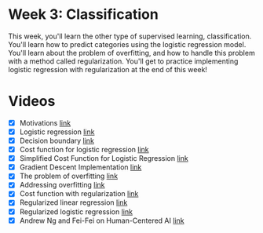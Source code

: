 # Week 3: Classification

This week, you'll learn the other type of supervised learning, classification. You'll learn how to predict categories using the logistic regression model. You'll learn about the problem of overfitting, and how to handle this problem with a method called regularization. You'll get to practice implementing logistic regression with regularization at the end of this week!

# Videos
  - [x] Motivations [link](https://www.coursera.org/learn/machine-learning/lecture/aoMt6/motivations)
  - [x] Logistic regression [link](https://www.coursera.org/learn/machine-learning/lecture/zNxaw/logistic-regression)
  - [x] Decision boundary [link](https://www.coursera.org/learn/machine-learning/lecture/qrxwU/decision-boundary)
  - [x] Cost function for logistic regression [link](https://www.coursera.org/learn/machine-learning/lecture/0hpr8/cost-function-for-logistic-regression)
  - [x] Simplified Cost Function for Logistic Regression [link](https://www.coursera.org/learn/machine-learning/lecture/Zjj2j/simplified-cost-function-for-logistic-regression)
  - [x] Gradient Descent Implementation [link](https://www.coursera.org/learn/machine-learning/lecture/Ha1RP/gradient-descent-implementation)
  - [x] The problem of overfitting [link](https://www.coursera.org/learn/machine-learning/lecture/erGPe/the-problem-of-overfitting)
  - [x] Addressing overfitting [link](https://www.coursera.org/learn/machine-learning/lecture/HvDkF/addressing-overfitting)
  - [x] Cost function with regularization [link](https://www.coursera.org/learn/machine-learning/lecture/UZTPk/cost-function-with-regularization)
  - [x] Regularized linear regression [link](https://www.coursera.org/learn/machine-learning/lecture/WRULa/regularized-linear-regression)
  - [x] Regularized logistic regression [link](https://www.coursera.org/learn/machine-learning/lecture/cAxpF/regularized-logistic-regression)
  - [x] Andrew Ng and Fei-Fei on Human-Centered AI [link](https://www.coursera.org/learn/machine-learning/lecture/dgn5s/andrew-ng-and-fei-fei-li-on-human-centered-ai)